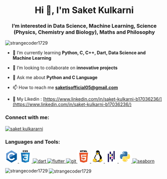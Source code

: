  <h1 align="center">Hi 👋, I'm Saket Kulkarni</h1>
<h3 align="center">I’m interested in Data Science, Machine Learning, Science (Physics, Chemistry and Biology), Maths and Philosophy</h3>

<p align="left"> <img src="https://komarev.com/ghpvc/?username=strangecoder1729&label=Profile%20views&color=0e75b6&style=flat" alt="strangecoder1729" /> </p>

- 🌱 I’m currently learning **Python, C, C++, Dart, Data Science and Machine Learning**

- 👯 I’m looking to collaborate on **innovative projects**

- 💬 Ask me about **Python and C Language**

- 📫 How to reach me **saketisofficial05@gmail.com**

- 📄 My Likedin : [https://www.linkedin.com/in/saket-kulkarni-b17036236/](https://www.linkedin.com/in/saket-kulkarni-b17036236/)

<h3 align="left">Connect with me:</h3>
<p align="left">
<a href="https://www.linkedin.com/in/saket-kulkarni-b17036236/" target="blank"><img align="center" src="https://raw.githubusercontent.com/rahuldkjain/github-profile-readme-generator/master/src/images/icons/Social/linked-in-alt.svg" alt="saket kulkararni" height="30" width="40" /></a>
</p>

<h3 align="left">Languages and Tools:</h3>
<p align="left"> <a href="https://www.cprogramming.com/" target="_blank" rel="noreferrer"> <img src="https://raw.githubusercontent.com/devicons/devicon/master/icons/c/c-original.svg" alt="c" width="40" height="40"/> </a> <a href="https://www.w3schools.com/css/" target="_blank" rel="noreferrer"> <img src="https://raw.githubusercontent.com/devicons/devicon/master/icons/css3/css3-original-wordmark.svg" alt="css3" width="40" height="40"/> </a> <a href="https://dart.dev" target="_blank" rel="noreferrer"> <img src="https://www.vectorlogo.zone/logos/dartlang/dartlang-icon.svg" alt="dart" width="40" height="40"/> </a> <a href="https://flutter.dev" target="_blank" rel="noreferrer"> <img src="https://www.vectorlogo.zone/logos/flutterio/flutterio-icon.svg" alt="flutter" width="40" height="40"/> </a> <a href="https://git-scm.com/" target="_blank" rel="noreferrer"> <img src="https://www.vectorlogo.zone/logos/git-scm/git-scm-icon.svg" alt="git" width="40" height="40"/> </a> <a href="https://www.w3.org/html/" target="_blank" rel="noreferrer"> <img src="https://raw.githubusercontent.com/devicons/devicon/master/icons/html5/html5-original-wordmark.svg" alt="html5" width="40" height="40"/> </a> <a href="https://www.linux.org/" target="_blank" rel="noreferrer"> <img src="https://raw.githubusercontent.com/devicons/devicon/master/icons/linux/linux-original.svg" alt="linux" width="40" height="40"/> </a> <a href="https://pandas.pydata.org/" target="_blank" rel="noreferrer"> <img src="https://raw.githubusercontent.com/devicons/devicon/2ae2a900d2f041da66e950e4d48052658d850630/icons/pandas/pandas-original.svg" alt="pandas" width="40" height="40"/> </a> <a href="https://www.python.org" target="_blank" rel="noreferrer"> <img src="https://raw.githubusercontent.com/devicons/devicon/master/icons/python/python-original.svg" alt="python" width="40" height="40"/> </a> <a href="https://seaborn.pydata.org/" target="_blank" rel="noreferrer"> <img src="https://seaborn.pydata.org/_images/logo-mark-lightbg.svg" alt="seaborn" width="40" height="40"/> </a> </p>

<p><img align="left" src="https://github-readme-stats.vercel.app/api/top-langs?username=strangecoder1729&show_icons=true&locale=en&layout=compact" alt="strangecoder1729" /></p>

<p>&nbsp;<img align="center" src="https://github-readme-stats.vercel.app/api?username=strangecoder1729&show_icons=true&locale=en" alt="strangecoder1729" /></p>
